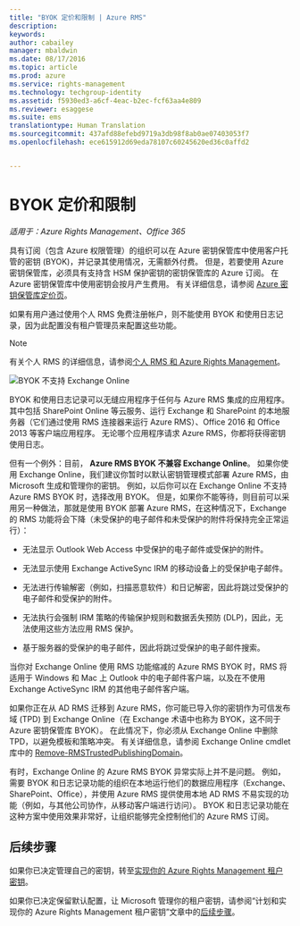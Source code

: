 ```yaml
---
title: "BYOK 定价和限制 | Azure RMS"
description: 
keywords: 
author: cabailey
manager: mbaldwin
ms.date: 08/17/2016
ms.topic: article
ms.prod: azure
ms.service: rights-management
ms.technology: techgroup-identity
ms.assetid: f5930ed3-a6cf-4eac-b2ec-fcf63aa4e809
ms.reviewer: esaggese
ms.suite: ems
translationtype: Human Translation
ms.sourcegitcommit: 437afd88efebd9719a3db98f8ab0ae07403053f7
ms.openlocfilehash: ece615912d69eda78107c60245620ed36c0affd2


---
```


# BYOK 定价和限制

*适用于：Azure Rights Management、Office 365*


具有订阅（包含 Azure 权限管理）的组织可以在 Azure 密钥保管库中使用客户托管的密钥 (BYOK)，并记录其使用情况，无需额外付费。 但是，若要使用 Azure 密钥保管库，必须具有支持含 HSM 保护密钥的密钥保管库的 Azure 订阅。 在 Azure 密钥保管库中使用密钥会按月产生费用。 有关详细信息，请参阅 [Azure 密钥保管库定价页](https://azure.microsoft.com/en-us/pricing/details/key-vault/)。

如果有用户通过使用个人 RMS 免费注册帐户，则不能使用 BYOK 和使用日志记录，因为此配置没有租户管理员来配置这些功能。


> [!NOTE]
> 有关个人 RMS 的详细信息，请参阅[个人 RMS 和 Azure Rights Management](../understand-explore/rms-for-individuals.md)。

![BYOK 不支持 Exchange Online](../media/RMS_BYOK_noExchange.png)

BYOK 和使用日志记录可以无缝应用程序于任何与 Azure RMS 集成的应用程序。 其中包括 SharePoint Online 等云服务、运行 Exchange 和 SharePoint 的本地服务器（它们通过使用 RMS 连接器来运行 Azure RMS）、Office 2016 和 Office 2013 等客户端应用程序。 无论哪个应用程序请求 Azure RMS，你都将获得密钥使用日志。

但有一个例外：目前， **Azure RMS BYOK 不兼容 Exchange Online**。 如果你使用 Exchange Online，我们建议你暂时以默认密钥管理模式部署 Azure RMS，由 Microsoft 生成和管理你的密钥。 例如，以后你可以在 Exchange Online 不支持 Azure RMS BYOK 时，选择改用 BYOK。 但是，如果你不能等待，则目前可以采用另一种做法，那就是使用 BYOK 部署 Azure RMS，在这种情况下，Exchange 的 RMS 功能将会下降（未受保护的电子邮件和未受保护的附件将保持完全正常运行）：

-   无法显示 Outlook Web Access 中受保护的电子邮件或受保护的附件。

-   无法显示使用 Exchange ActiveSync IRM 的移动设备上的受保护电子邮件。

-   无法进行传输解密（例如，扫描恶意软件）和日记解密，因此将跳过受保护的电子邮件和受保护的附件。

-   无法执行会强制 IRM 策略的传输保护规则和数据丢失预防 (DLP)，因此，无法使用这些方法应用 RMS 保护。

-   基于服务器的受保护的电子邮件，因此将跳过受保护的电子邮件搜索。

当你对 Exchange Online 使用 RMS 功能缩减的 Azure RMS BYOK 时，RMS 将适用于 Windows 和 Mac 上 Outlook 中的电子邮件客户端，以及在不使用 Exchange ActiveSync IRM 的其他电子邮件客户端。

如果你正在从 AD RMS 迁移到 Azure RMS，你可能已导入你的密钥作为可信发布域 (TPD) 到 Exchange Online（在 Exchange 术语中也称为 BYOK，这不同于 Azure 密钥保管库 BYOK）。 在此情况下，你必须从 Exchange Online 中删除 TPD，以避免模板和策略冲突。 有关详细信息，请参阅 Exchange Online cmdlet 库中的 [Remove-RMSTrustedPublishingDomain](https://technet.microsoft.com/library/jj200720%28v=exchg.150%29.aspx)。

有时，Exchange Online 的 Azure RMS BYOK 异常实际上并不是问题。 例如，需要 BYOK 和日志记录功能的组织在本地运行他们的数据应用程序（Exchange、SharePoint、Office），并使用 Azure RMS 提供使用本地 AD RMS 不易实现的功能（例如，与其他公司协作，从移动客户端进行访问）。 BYOK 和日志记录功能在这种方案中使用效果非常好，让组织能够完全控制他们的 Azure RMS 订阅。

## 后续步骤

如果你已决定管理自己的密钥，转至[实现你的 Azure Rights Management 租户密钥](plan-implement-tenant-key.md#implementing-your-azure-rights-management-tenant-key)。

如果你已决定保留默认配置，让 Microsoft 管理你的租户密钥，请参阅“计划和实现你的 Azure Rights Management 租户密钥”文章中的[后续步骤](plan-implement-tenant-key.md#next-steps)。




<!--HONumber=Aug16_HO3-->


